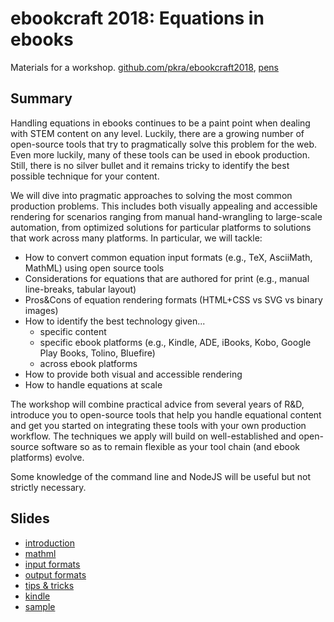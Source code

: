# ebookcraft 2018: Equations in ebooks

Materials for a workshop. [github.com/pkra/ebookcraft2018](https://github.com/pkra/ebookcraft2018), [pens](https://codepen.io/collection/ngmkKJ/#)

## Summary

Handling equations in ebooks continues to be a paint point when dealing with STEM content on any level. Luckily, there are a growing number of open-source tools that try to pragmatically solve this problem for the web. Even more luckily, many of these tools can be used in ebook production. Still,  there is no silver bullet and it remains tricky to identify the best possible technique for your content.

We will dive into pragmatic approaches to solving the most common production problems. This includes both visually appealing and accessible rendering for scenarios ranging from manual hand-wrangling to large-scale automation, from optimized solutions for particular platforms to solutions that work across many platforms. In particular, we will tackle:

* How to convert common equation input formats (e.g., TeX, AsciiMath, MathML) using open source tools
* Considerations for equations that are authored for print (e.g., manual line-breaks, tabular layout)
* Pros&Cons of equation rendering formats (HTML+CSS vs SVG vs binary images)
* How to identify the best technology given...
  * specific content
  * specific ebook platforms (e.g., Kindle, ADE, iBooks, Kobo, Google Play Books, Tolino, Bluefire)
  * across ebook platforms
* How to provide both visual and accessible rendering
* How to handle equations at scale

The workshop will combine practical advice from several years of R&D, introduce you to open-source tools that help you handle equational content and get you started on integrating these tools with your own production workflow. The techniques we apply will build on well-established and open-source software so as to remain flexible as your tool chain (and ebook platforms) evolve.

Some knowledge of the command line and NodeJS will be useful but not strictly necessary.

## Slides

* [introduction](./00-intro/build/)
* [mathml](./01-mathml/build/)
* [input formats](./02-input/build/)
* [output formats](./03-output/build/)
* [tips & tricks](./04-tips/build/)
* [kindle](./05-kindle/build/)
* [sample](./06-sample/build/)
